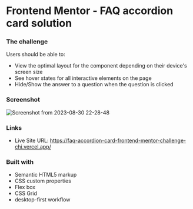 # Frontend Mentor - FAQ accordion card solution



### The challenge

Users should be able to:

- View the optimal layout for the component depending on their device's screen size
- See hover states for all interactive elements on the page
- Hide/Show the answer to a question when the question is clicked

### Screenshot

![Screenshot from 2023-08-30 22-28-48](https://github.com/Meetkamal256/FAQ-accordion-card-frontend-mentor-challenge/assets/104779844/89ef721f-1c37-4a94-baf2-ca1906a21af2)


### Links

- Live Site URL: https://faq-accordion-card-frontend-mentor-challenge-chi.vercel.app/

### Built with

- Semantic HTML5 markup
- CSS custom properties
- Flex box
- CSS Grid
- desktop-first workflow
